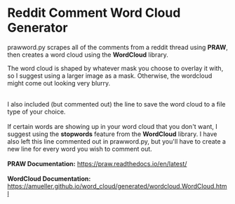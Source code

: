 # Reddit Comment Word Cloud Generator

prawword.py scrapes all of the comments from a reddit thread using **PRAW**, then creates a word cloud using the **WordCloud** library. </br>

The word cloud is shaped by whatever mask you choose to overlay it with, so I suggest using a larger image as a mask. Otherwise, the wordcloud might come out looking very blurry. </br> </br>

I also included (but commented out) the line to save the word cloud to a file type of your choice.</br> </br>
If certain words are showing up in your word cloud that you don't want, I suggest using the **stopwords** feature from the **WordCloud** library. I have also left this line commented out in prawword.py, but you'll have to create a new line for every word you wish to comment out. </br> </br>
**PRAW Documentation:** https://praw.readthedocs.io/en/latest/ </br>
</br>
**WordCloud Documentation:** https://amueller.github.io/word_cloud/generated/wordcloud.WordCloud.html </br>
